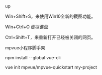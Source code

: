 up

Win+Shift+S，来使用Win10全新的截图功能。

Win+Ctrl+O 虚拟键盘

Ctrl+Shift+T，来重新打开已经被关闭的网页。

mpvue小程序脚手架

npm install --global vue-cli

vue init mpvue/mpvue-quickstart my-project
